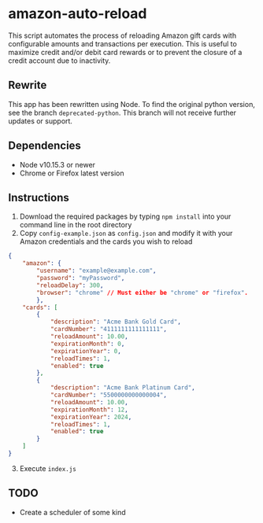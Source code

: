 # amazon-auto-reload

This script automates the process of reloading Amazon gift cards with configurable amounts and transactions per execution. This is useful to maximize credit and/or debit card rewards or to prevent the closure of a credit account due to inactivity.

## Rewrite

This app has been rewritten using Node. To find the original python version, see the branch `deprecated-python`. This branch will not receive further updates or support.

## Dependencies

- Node v10.15.3 or newer
- Chrome or Firefox latest version

## Instructions

1. Download the required packages by typing `npm install` into your command line in the root directory
2. Copy `config-example.json` as `config.json` and modify it with your Amazon credentials and the cards you wish to reload
```json
{
    "amazon": {
        "username": "example@example.com",
        "password": "myPassword",
        "reloadDelay": 300,
        "browser": "chrome" // Must either be "chrome" or "firefox".
        },
    "cards": [
        {
            "description": "Acme Bank Gold Card",
            "cardNumber": "4111111111111111",
            "reloadAmount": 10.00,
            "expirationMonth": 0,
            "expirationYear": 0,
            "reloadTimes": 1,
            "enabled": true
        },
        {
            "description": "Acme Bank Platinum Card",
            "cardNumber": "5500000000000004",
            "reloadAmount": 10.00,
            "expirationMonth": 12,
            "expirationYear": 2024,
            "reloadTimes": 1,
            "enabled": true
        }
    ]
}
```
3. Execute `index.js`

## TODO

- Create a scheduler of some kind